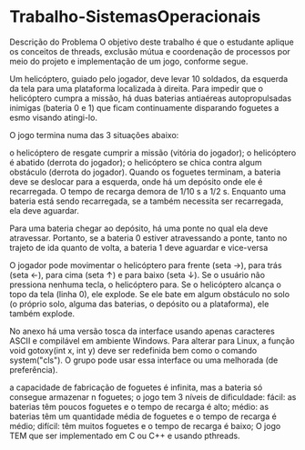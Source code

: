 # Trabalho-SistemasOperacionais
Descrição do Problema
O objetivo deste trabalho é que o estudante aplique os conceitos de threads, exclusão mútua e coordenação de processos por meio do projeto e implementação de um jogo, conforme segue.

Um helicóptero, guiado pelo jogador, deve levar 10 soldados, da esquerda da tela para uma plataforma localizada à direita. Para impedir que o helicóptero cumpra a missão, há duas baterias antiaéreas autopropulsadas inimigas (bateria 0 e 1) que ficam continuamente disparando foguetes a esmo visando atingi-lo.  

O jogo termina numa das 3 situações abaixo:

o helicóptero de resgate cumprir a missão (vitória do jogador);
o helicóptero é abatido (derrota do jogador);
o helicóptero se chica contra algum obstáculo  (derrota do jogador).
Quando os foguetes terminam, a bateria deve se deslocar para a esquerda, onde há um depósito onde ele é recarregada. O tempo de recarga demora de 1/10 s a 1/2 s. Enquanto uma bateria está sendo recarregada, se a também necessita ser recarregada, ela deve aguardar.

Para uma bateria chegar ao depósito, há uma ponte no qual ela deve atravessar. Portanto, se a bateria 0 estiver atravessando a ponte, tanto no trajeto de ida quanto de volta, a bateria 1 deve aguardar e vice-versa

O jogador pode movimentar o helicóptero para frente (seta →), para trás (seta ←), para cima (seta ↑) e para baixo (seta ↓). Se o usuário não pressiona nenhuma tecla, o  helicóptero para. Se o helicóptero alcança o topo da tela (linha 0), ele explode. Se ele bate em algum obstáculo no solo (o próprio solo, alguma das baterias, o depósito ou a plataforma), ele também explode.

No anexo há uma versão tosca da interface usando apenas caracteres ASCII e compilável em ambiente Windows. Para alterar para Linux, a função void gotoxy(int x, int y) deve ser redefinida bem como o comando   system("cls"). O grupo pode usar essa interface ou uma melhorada (de preferência).

a capacidade de fabricação de foguetes é infinita, mas a bateria só consegue armazenar n foguetes;
o jogo tem 3 níveis de dificuldade:
fácil: as baterias têm poucos foguetes e o tempo de recarga é alto;
médio: as baterias têm um quantidade média de foguetes e o tempo de recarga é médio;
difícil: têm muitos foguetes e o tempo de recarga é baixo;
O jogo TEM que ser implementado em C ou C++ e usando pthreads.
